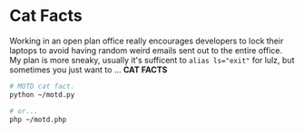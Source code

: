 Cat Facts
=========

Working in an open plan office really encourages developers to lock their laptops to avoid having random weird emails sent out to the entire office.  My plan is more sneaky, usually it's sufficent to `alias ls="exit"` for lulz, but sometimes you just want to ... **CAT FACTS**

```bash
# MOTD cat fact.
python ~/motd.py

# or...
php ~/motd.php
```
